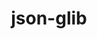 ---
title: "json-glib"
layout: cache
categories: [package, develop]
meta: {"versions": ["1.6.6"], "compilers": ["gcc@=11.4.0"], "oss": ["ubuntu22.04"], "platforms": ["linux"], "targets": ["x86_64_v3"], "stacks": ["e4s", "root"], "num_specs": 7, "num_specs_by_stack": {"e4s": 7, "root": 7}}
spec_details: [{"hash": "aylceq22rya7tpylleicze34jznaobwl", "compiler": "gcc@=11.4.0", "versions": ["1.6.6"], "os": "ubuntu22.04", "platform": "linux", "target": "x86_64_v3", "variants": ["build_system=meson", "buildtype=release", "default_library=shared", "~strip"], "stacks": ["e4s", "root"], "size": "-", "tarball": "https://binaries.spack.io/develop/build_cache/linux-ubuntu22.04-x86_64_v3/gcc-11.4.0/json-glib-1.6.6/linux-ubuntu22.04-x86_64_v3-gcc-11.4.0-json-glib-1.6.6-aylceq22rya7tpylleicze34jznaobwl.spack"}, {"hash": "tdr7mnj6jvgjxd4fwwrpjh26ynncpsh2", "compiler": "gcc@=11.4.0", "versions": ["1.6.6"], "os": "ubuntu22.04", "platform": "linux", "target": "x86_64_v3", "variants": ["build_system=meson", "buildtype=release", "default_library=shared", "~strip"], "stacks": ["e4s", "root"], "size": "-", "tarball": "https://binaries.spack.io/develop/build_cache/linux-ubuntu22.04-x86_64_v3/gcc-11.4.0/json-glib-1.6.6/linux-ubuntu22.04-x86_64_v3-gcc-11.4.0-json-glib-1.6.6-tdr7mnj6jvgjxd4fwwrpjh26ynncpsh2.spack"}, {"hash": "gu6dztvyiq3vyv6iudapo3w7ksbk2o7k", "compiler": "gcc@=11.4.0", "versions": ["1.6.6"], "os": "ubuntu22.04", "platform": "linux", "target": "x86_64_v3", "variants": ["build_system=meson", "buildtype=release", "default_library=shared", "~strip"], "stacks": ["e4s", "root"], "size": "-", "tarball": "https://binaries.spack.io/develop/build_cache/linux-ubuntu22.04-x86_64_v3/gcc-11.4.0/json-glib-1.6.6/linux-ubuntu22.04-x86_64_v3-gcc-11.4.0-json-glib-1.6.6-gu6dztvyiq3vyv6iudapo3w7ksbk2o7k.spack"}, {"hash": "h47opvqh3txjegt3khjgo3i33bxtep52", "compiler": "gcc@=11.4.0", "versions": ["1.6.6"], "os": "ubuntu22.04", "platform": "linux", "target": "x86_64_v3", "variants": ["build_system=meson", "buildtype=release", "default_library=shared", "~strip"], "stacks": ["e4s", "root"], "size": "-", "tarball": "https://binaries.spack.io/develop/build_cache/linux-ubuntu22.04-x86_64_v3/gcc-11.4.0/json-glib-1.6.6/linux-ubuntu22.04-x86_64_v3-gcc-11.4.0-json-glib-1.6.6-h47opvqh3txjegt3khjgo3i33bxtep52.spack"}, {"hash": "eiyxzimmexd2gwzhko27etggvd3wonfx", "compiler": "gcc@=11.4.0", "versions": ["1.6.6"], "os": "ubuntu22.04", "platform": "linux", "target": "x86_64_v3", "variants": ["build_system=meson", "buildtype=release", "default_library=shared", "~strip"], "stacks": ["e4s", "root"], "size": "-", "tarball": "https://binaries.spack.io/develop/build_cache/linux-ubuntu22.04-x86_64_v3/gcc-11.4.0/json-glib-1.6.6/linux-ubuntu22.04-x86_64_v3-gcc-11.4.0-json-glib-1.6.6-eiyxzimmexd2gwzhko27etggvd3wonfx.spack"}, {"hash": "djaydgshimretizer3hyccawydmrnjk5", "compiler": "gcc@=11.4.0", "versions": ["1.6.6"], "os": "ubuntu22.04", "platform": "linux", "target": "x86_64_v3", "variants": ["build_system=meson", "buildtype=release", "default_library=shared", "~strip"], "stacks": ["e4s", "root"], "size": "-", "tarball": "https://binaries.spack.io/develop/build_cache/linux-ubuntu22.04-x86_64_v3/gcc-11.4.0/json-glib-1.6.6/linux-ubuntu22.04-x86_64_v3-gcc-11.4.0-json-glib-1.6.6-djaydgshimretizer3hyccawydmrnjk5.spack"}, {"hash": "z7bwfjrzt76nr2soizhflq5zmlguqpym", "compiler": "gcc@=11.4.0", "versions": ["1.6.6"], "os": "ubuntu22.04", "platform": "linux", "target": "x86_64_v3", "variants": ["build_system=meson", "buildtype=release", "default_library=shared", "~strip"], "stacks": ["e4s", "root"], "size": "-", "tarball": "https://binaries.spack.io/develop/build_cache/linux-ubuntu22.04-x86_64_v3/gcc-11.4.0/json-glib-1.6.6/linux-ubuntu22.04-x86_64_v3-gcc-11.4.0-json-glib-1.6.6-z7bwfjrzt76nr2soizhflq5zmlguqpym.spack"}]
---
